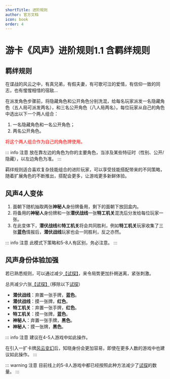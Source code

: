 ```yaml
---
shortTitle: 进阶规则
author: 官方文档
icon: book
order: 4
---
```


# 游卡《风声》进阶规则1.1  含羁绊规则

## 羁绊规则

在谍战的风云之中，有真兄弟，有假夫妻，有可歌可泣的爱情，有信仰一致的同志，也有惺惺相惜的宿敌...

在派发角色步骤前，将隐藏角色和公开角色分别洗混，给每名玩家派发一名隐藏角色（五人局可派发两名），和三名公开角色（八人局两名）。每位玩家从自己的角色中选出以下一个两人组合：

1. 一名隐藏角色和一名公开角色；
2. 两名公开角色。

<div style="color: red">

将这个两人组合作为自己的角色牌使用。

</div>

::: info 注意
放在靠左边的角色为你的主要角色，当涉及某些特征时（性别、公开/隐藏），以左边角色为准。
:::

羁绊规则适合喜欢复杂技能组合的进阶玩家，可以享受技能搭配带来的不同策略，随着扩展角色的不断推出，搭配会更多，让游戏更多新鲜体验。

## 风声4人变体

1. 面朝下随机抽取两张**神秘人**身份牌备用，剩下的面朝下放回盒内。
2. 将备用的**神秘人**身份牌和一张**潜伏战线**一张**特工机关**混洗后分发给每位玩家一张。
3. 在此变体下，**潜伏战线**和**特工机关**将会共同胜利，例如**特工机关**玩家收集了三张**蓝色**情报后，**潜伏战线**玩家也会一同胜利，反之亦然。

::: info 注意
此模式下策略和5-8人有区别，务必注意。
:::

## 风声身份体验加强

若已熟悉规则，可以通过减少[【试探】](../welcome/welcome.md#卡牌效果)，来令局势更加扑朔迷离，紧张刺激。

总共减少六张[【试探】](../welcome/welcome.md#卡牌效果)（移除以下[试探](../welcome/welcome.md#卡牌效果)）

- **潜伏战线**：弃置一张手牌，**蓝色**。
- **潜伏战线**：摸一张牌，**红色**。
- **特工机关**：弃置一张手牌，**红色**。
- **特工机关**：摸一张牌，**蓝色**。
- **神秘人**：弃置一张手牌，**黑色**。
- **神秘人**：摸一张牌，**黑色**。

::: info 注意
建议在4-5人游戏中如此操作。

在引入一扩卡牌[风云变幻](../welcome/welcome.md#卡牌效果)后，知晓身份会更加容易，即使在更多人数的游戏中也建议如此操作。
:::

::: warning 注意
目前线上的5-8人游戏中都已经按照此种方法减少了[试探](../welcome/welcome.md#卡牌效果)的数量。
:::
